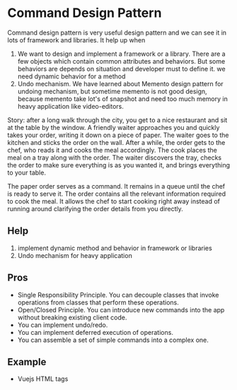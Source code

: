 # Command Design Pattern
Command design pattern is very useful design pattern and we can see it in lots of framework and libraries. It help up when

1. We want to design and implement a framework or a library. There are a few objects which contain common attributes and behaviors. But some behaviors are depends on situation and developer must to define it. we need dynamic behavior for a method
2. Undo mechanism. We have learned about Memento design pattern for undoing mechanism, but sometime memento is not good design, because memento take lot's of snapshot and need too much memory in heavy application like video-editors.

Story: after a long walk through the city, you get to a nice restaurant and sit at the table by the window. A friendly waiter approaches you and quickly takes your order, writing it down on a piece of paper. The waiter goes to the kitchen and sticks the order on the wall. After a while, the order gets to the chef, who reads it and cooks the meal accordingly. The cook places the meal on a tray along with the order. The waiter discovers the tray, checks the order to make sure everything is as you wanted it, and brings everything to your table.

The paper order serves as a command. It remains in a queue until the chef is ready to serve it. The order contains all the relevant information required to cook the meal. It allows the chef to start cooking right away instead of running around clarifying the order details from you directly.

## Help
1. implement dynamic method and behavior in framework or libraries
2. Undo mechanism for heavy application

## Pros
- Single Responsibility Principle. You can decouple classes that invoke operations from classes that perform these operations.
- Open/Closed Principle. You can introduce new commands into the app without breaking existing client code.
- You can implement undo/redo.
- You can implement deferred execution of operations.
- You can assemble a set of simple commands into a complex one.

## Example
- Vuejs HTML tags
